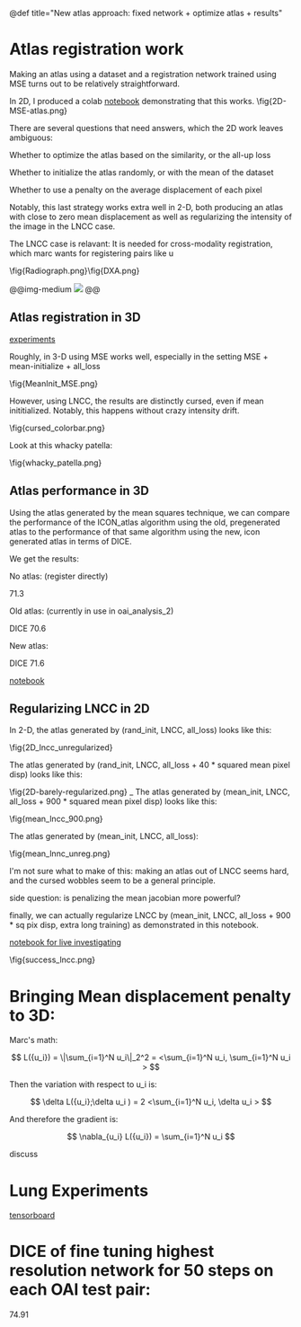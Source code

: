 @def title="New atlas approach: fixed network + optimize atlas + results"

# Atlas registration work

Making an atlas using a dataset and a registration network trained using MSE turns out to be relatively straightforward.

In 2D, I produced a colab [notebook](https://github.com/HastingsGreer/ICON_atlas_2/blob/master/2d_atlas.ipynb) demonstrating that this works.
\fig{2D-MSE-atlas.png}

There are several questions that need answers, which the 2D work leaves ambiguous:

Whether to optimize the atlas based on the similarity, or the all-up loss

Whether to initialize the atlas randomly, or with the mean of the dataset

Whether to use a penalty on the average displacement of each pixel

Notably, this last strategy works extra well in 2-D, both producing an atlas with close to zero mean displacement as well as regularizing the intensity of the image in the LNCC case.

The LNCC case is relavant: It is needed for cross-modality registration, which marc wants for registering pairs like u

\fig{Radiograph.png}\fig{DXA.png}

@@img-medium ![](DXA.png) @@

## Atlas registration in 3D

[experiments](localhost:6007/ICON_atlas_2/results/)

Roughly, in 3-D using MSE works well, especially in the setting MSE + mean-initialize + all_loss

\fig{MeanInit_MSE.png}

However, using LNCC, the results are distinctly cursed, even if mean inititialized. Notably, this happens without crazy intensity drift.

\fig{cursed_colorbar.png}

Look at this whacky patella:

\fig{whacky_patella.png}

## Atlas performance in 3D

Using the atlas generated by the mean squares technique, we can compare the performance of the ICON\_atlas algorithm using the old, pregenerated atlas to the performance of that same algorithm using the new, icon generated atlas in terms of DICE.

We get the results:

No atlas: (register directly)

71.3

Old atlas: (currently in use in oai\_analysis\_2)

DICE 70.6 

New atlas:

DICE 71.6

[notebook](https://github.com/HastingsGreer/ICON_atlas_2/blob/master/oai_dice.ipynb)

## Regularizing LNCC in 2D

In 2-D, the atlas generated by (rand\_init, LNCC, all\_loss) looks like this:

\fig{2D_lncc_unregularized}

The atlas generated by (rand\_init, LNCC, all\_loss + 40 * squared mean pixel disp) looks like this:

\fig{2D-barely-regularized.png}
_
The atlas generated by (mean\_init, LNCC, all\_loss + 900 * squared mean pixel disp) looks like this:

\fig{mean_lncc_900.png}

The atlas generated by (mean\_init, LNCC, all_loss):

\fig{mean_lnnc_unreg.png}

I'm not sure what to make of this: making an atlas out of LNCC seems hard, and the cursed wobbles seem to be a general principle.

side question: is penalizing the mean jacobian more powerful? 

finally, we can actually regularize LNCC by (mean\_init, LNCC, all\_loss + 900 * sq pix disp, extra long training) as demonstrated in this notebook.

[notebook for live investigating](https://colab.research.google.com/drive/1Jef6E2D65H5xsX6tJvhJNCzDKaF-Kl35?usp=sharing)

\fig{success_lncc.png}

# Bringing Mean displacement penalty to 3D:

Marc's math:


$$ L({u_i}) = \|\sum_{i=1}^N u_i\|_2^2 = <\sum_{i=1}^N u_i, \sum_{i=1}^N u_i > $$

Then the variation with respect to u_i is:

$$ \delta L({u_i};\delta u_i ) = 2 <\sum_{i=1}^N u_i, \delta u_i > $$

And therefore the gradient is:

$$ \nabla_{u_i} L({u_i}) = \sum_{i=1}^N u_i $$

discuss


# Lung Experiments

[tensorboard](localhost:6008)






# DICE of fine tuning highest resolution network for 50 steps on each OAI test pair:

74.91
